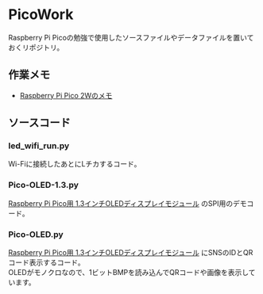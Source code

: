 # PicoWork
Raspberry Pi Picoの勉強で使用したソースファイルやデータファイルを置いておくリポジトリ。

## 作業メモ
- [Raspberry Pi Pico 2Wのメモ](https://github.com/tsu-kunn/Config/blob/master/md/RPPico2W.md)

## ソースコード
### led_wifi_run.py
Wi-Fiに接続したあとにLチカするコード。

### Pico-OLED-1.3.py
[Raspberry Pi Pico用 1.3インチOLEDディスプレイモジュール](https://www.switch-science.com/products/7549?variant=42382170915014) のSPI用のデモコード。 

### Pico-OLED.py
[Raspberry Pi Pico用 1.3インチOLEDディスプレイモジュール](https://www.switch-science.com/products/7549?variant=42382170915014) にSNSのIDとQRコード表示するコード。 \
OLEDがモノクロなので、1ビットBMPを読み込んでQRコードや画像を表示しています。
